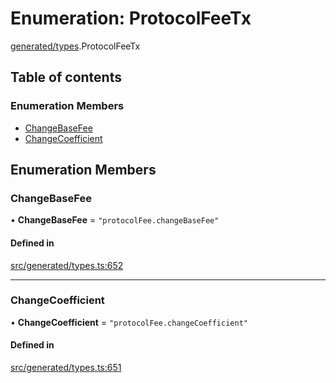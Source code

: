 # Enumeration: ProtocolFeeTx

[generated/types](../wiki/generated.types).ProtocolFeeTx

## Table of contents

### Enumeration Members

- [ChangeBaseFee](../wiki/generated.types.ProtocolFeeTx#changebasefee)
- [ChangeCoefficient](../wiki/generated.types.ProtocolFeeTx#changecoefficient)

## Enumeration Members

### ChangeBaseFee

• **ChangeBaseFee** = ``"protocolFee.changeBaseFee"``

#### Defined in

[src/generated/types.ts:652](https://github.com/PolymeshAssociation/polymesh-private-sdk/blob/297c67ce/src/generated/types.ts#L652)

___

### ChangeCoefficient

• **ChangeCoefficient** = ``"protocolFee.changeCoefficient"``

#### Defined in

[src/generated/types.ts:651](https://github.com/PolymeshAssociation/polymesh-private-sdk/blob/297c67ce/src/generated/types.ts#L651)
